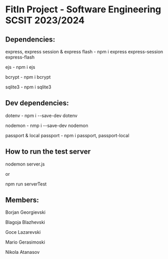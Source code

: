 # FitIn Project - Software Engineering SCSIT 2023/2024
## Dependencies:
express, express session & express flash - npm i express express-session express-flash

ejs - npm i ejs

bcrypt - npm i bcrypt

sqlite3 - npm i sqlite3

## Dev dependencies:
dotenv - npm i --save-dev dotenv

nodemon - nmp i --save-dev nodemon

passport & local passport - npm i passport, passport-local

## How to run the test server
nodemon server.js

or

npm run serverTest

## Members:
Borjan Georgievski 

Blagoja Blazhevski 

Goce Lazarevski 

Mario Gerasimoski 

Nikola Atanasov

